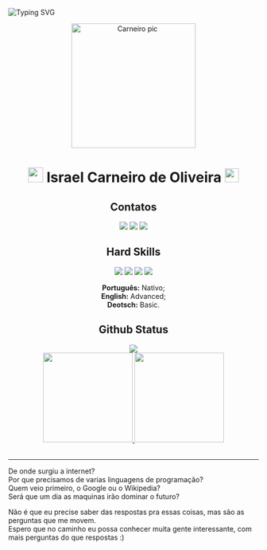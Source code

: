 ![Typing SVG](https://readme-typing-svg.herokuapp.com/?color=31B1F1&size=35&center=true&vCenter=true&width=1000&lines=Olá+Mundo,+Obrigado+por+checar+meu+perfil!;Estudo+programação+desde+junho+de+2022;Focando+no+desenvolvimento+FrontEnd+:%29)

<div align="center">

  <img alt="Carneiro pic" height="250" src="https://scontent.fvix3-1.fna.fbcdn.net/v/t39.30808-6/313431697_5313861198722270_3733103562333384239_n.jpg?_nc_cat=110&ccb=1-7&_nc_sid=09cbfe&_nc_ohc=Pj8c1XigmN8AX8Z3_6N&_nc_ht=scontent.fvix3-1.fna&oh=00_AfAAA4D8TpiNUSWFe-yiUQXEkyj-1b1pKW7eXPchi8cziQ&oe=63C1CAC2">
  
  <h1 align="center"><img height="30px" src="https://images.emojiterra.com/google/noto-emoji/v2.034/128px/1f40f.png"> Israel Carneiro de Oliveira <img src="https://media.giphy.com/media/hvRJCLFzcasrR4ia7z/giphy.gif" width="28"></h1>
  
  <h2 align="center">Contatos</h2>
  
  <a href="https://drive.google.com/file/d/14ALzyQHN07UXs2q-qyUy0HpfuRUQRfrt/view" target="_blank"><img src="https://img.shields.io/badge/Currículo-blueviolet?style=for-the-badge"></a>
  <a href="https://www.linkedin.com/in/israel-carneiro-de-oliveira" target="_blank"><img src="https://img.shields.io/badge/-LinkedIn-%230077B5?style=for-the-badge&logo=linkedin&logoColor=white" target="_blank" /></a>
  <a href="https://instagram.com/webcarneiro" target="_blank"><img src="https://img.shields.io/badge/-Instagram-%23E4405F?style=for-the-badge&logo=instagram&logoColor=white" target="_blank" /></a>
  
  <h2 align="center">Hard Skills</h2>
  
  <img src="https://img.shields.io/badge/HTML5-E34F26?style=for-the-badge&logo=html5&logoColor=white" rel="HTML5" />
  <img src="https://img.shields.io/badge/CSS3-1572B6?style=for-the-badge&logo=css3&logoColor=white" rel="CSS3" />
  <img src="https://img.shields.io/badge/JavaScript-F7DF1E?style=for-the-badge&logo=javascript&logoColor=black" rel="JavaScript" />
  <img src="https://img.shields.io/badge/Git-E34F26?style=for-the-badge&logo=git&logoColor=white" rel="Git" />
  <p><b>Português:</b> Nativo;<br> <b>English:</b> Advanced;<br> <b>Deotsch:</b> Basic.</p>

  <h2 align="center">Github Status</h2>

  <a href="https://github.com/Israel-Carneiro">
    <img src="https://streak-stats.demolab.com/?user=Israel-Carneiro&theme=dark&date_format=d_F[,Y]&border_radius=37&ring=4295f5&currStreakLabel=4295f5&sideLabels=4295f5"/><br>
    <img height="180em" src="https://github-readme-stats.vercel.app/api?username=Israel-Carneiro&count_private=true&theme=github_dark&show_icons=true&border_radius=37&card_width=400"/>
    <img height="180em" src="https://github-readme-stats.vercel.app/api/top-langs/?username=Israel-Carneiro&layout=compact&theme=github_dark&border_radius=27&card_width=240"/>
  </a>
</div><br>

***

<div>
  <p>De onde surgiu a internet?<br>
  Por que precisamos de varias linguagens de programação?<br>
  Quem veio primeiro, o Google ou o Wikipedia?<br>
  Será que um dia as maquinas irão dominar o futuro?<br>

  Não é que eu precise saber das respostas pra essas coisas, mas são as perguntas que me movem.<br>
  Espero que no caminho eu possa conhecer muita gente interessante, com mais perguntas do que respostas :)</p>
</div>
